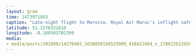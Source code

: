 ```yaml
---
layout: gram
time: 1473971943
caption: "Late-night flight to Morocco. Royal Air Maroc's inflight safety manual is on point! :)"
latitude: 51.1578321618
longitude: -0.169303702399
media:
- media/posts/201609/14276465_1638050156525009_418421664_n_17862261265023952.jpg
---
```

